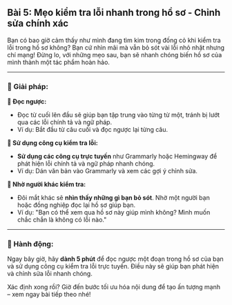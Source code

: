 ## Bài 5: Mẹo kiểm tra lỗi nhanh trong hồ sơ - Chỉnh sửa chính xác

Bạn có bao giờ cảm thấy như mình đang tìm kim trong đống cỏ khi kiểm tra lỗi trong hồ sơ không? Bạn cứ nhìn mãi mà vẫn bỏ sót vài lỗi nhỏ nhặt nhưng chí mạng! Đừng lo, với những mẹo sau, bạn sẽ nhanh chóng biến hồ sơ của mình thành một tác phẩm hoàn hảo.

---

### 📌 Giải pháp:

**🔹 Đọc ngược:**
- Đọc từ cuối lên đầu sẽ giúp bạn tập trung vào từng từ một, tránh bị lướt qua các lỗi chính tả và ngữ pháp.
- Ví dụ: Bắt đầu từ câu cuối và đọc ngược lại từng câu.

**🔹 Sử dụng công cụ kiểm tra lỗi:**
- **Sử dụng các công cụ trực tuyến** như Grammarly hoặc Hemingway để phát hiện lỗi chính tả và ngữ pháp nhanh chóng.
- Ví dụ: Dán văn bản vào Grammarly và xem các gợi ý chỉnh sửa.

**🔹 Nhờ người khác kiểm tra:**
- Đôi mắt khác sẽ **nhìn thấy những gì bạn bỏ sót**. Nhờ một người bạn hoặc đồng nghiệp đọc lại hồ sơ giúp bạn.
- Ví dụ: "Bạn có thể xem qua hồ sơ này giúp mình không? Mình muốn chắc chắn là không có lỗi nào."

---

### 🚀 Hành động:

Ngay bây giờ, hãy **dành 5 phút** để đọc ngược một đoạn trong hồ sơ của bạn và sử dụng công cụ kiểm tra lỗi trực tuyến. Điều này sẽ giúp bạn phát hiện và chỉnh sửa lỗi nhanh chóng.

Xác định xong rồi? Giờ đến bước tối ưu hóa nội dung để tạo ấn tượng mạnh – xem ngay bài tiếp theo nhé!